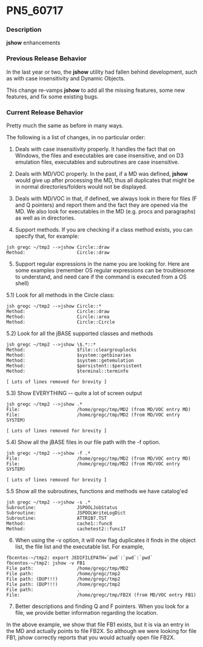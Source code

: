 # PN5_60717

<PageHeader />

### Description

**jshow** enhancements



### Previous Release Behavior

In the last year or two, the **jshow** utility had fallen behind development, such as with case insensitivity and Dynamic Objects.

This change re-vamps **jshow** to add all the missing features, some new features, and fix some existing bugs.



### Current Release Behavior

Pretty much the same as before in many ways.

The following is a list of changes, in no particular order:

1) Deals with case insensitivity properly. It handles the fact that on Windows, the files and executables are case insensitive, and on D3 emulation files, executables and subroutines are case insensitive.

2) Deals with MD/VOC properly. In the past, if a MD was defined, **jshow** would give up after processing the MD, thus all duplicates that might be in normal directories/folders would not be displayed.

3) Deals with MD/VOC in that, if defined, we always look in there for files (F and Q pointers) and report them and the fact they are opened via the MD. We also look for executables in the MD (e.g. procs and paragraphs) as well as in directories.

4) Support methods. If you are checking if a class method exists, you can specify that, for example:

```
jsh gregc ~/tmp2 -->jshow Circle::draw
Method:                   Circle::draw
```

5) Support regular expressions in the name you are looking for. Here are some examples (remember OS regular expressions can be troublesome to understand, and need care if the command is executed from a OS shell)

5.1) Look for all methods in the Circle class:

```
jsh gregc ~/tmp2 -->jshow Circle::*
Method:                   Circle::draw
Method:                   Circle::area
Method:                   Circle::Circle
```

5.2) Look for all the jBASE supported classes and methods

```
jsh gregc ~/tmp2 -->jshow \$.*::*
Method:                   $file::cleargrouplocks
Method:                   $system::getbinaries
Method:                   $system::getemulation
Method:                   $persistent::$persistent
Method:                   $terminal::terminfo

[ Lots of lines removed for brevity ]
```

5.3) Show EVERYTHING -- quite a lot of screen output

```
jsh gregc ~/tmp2 -->jshow .*
File:                     /home/gregc/tmp/MD2 (from MD/VOC entry MD)
File:                     /home/gregc/tmp/MD2 (from MD/VOC entry SYSTEM)

[ Lots of lines removed for brevity ]
```

5.4) Show all the jBASE files in our file path with the -f option.

```
jsh gregc ~/tmp2 -->jshow -f .*
File:                     /home/gregc/tmp/MD2 (from MD/VOC entry MD)
File:                     /home/gregc/tmp/MD2 (from MD/VOC entry SYSTEM)

[ Lots of lines removed for brevity ]
```

5.5 Show all the subroutines, functions and methods we have catalog'ed

```
jsh gregc ~/tmp2 -->jshow -s .*
Subroutine:               JSPOOLJobStatus
Subroutine:               JSPOOLWriteLogDict
Subroutine:               ATTRIB7.TST
Method:                   cache1::func8
Method:                   cachetest2::func17
```

6) When using the -v option, it will now flag duplicates it finds in the object list, the file list and the executable list. For example,

```
fbcentos-~/tmp2: export JEDIFILEPATH=`pwd`:`pwd`:`pwd`
fbcentos-~/tmp2: jshow -v FB1
File path:                /home/gregc/tmp/MD2
File path:                /home/gregc/tmp2
File path: (DUP!!!)       /home/gregc/tmp2
File path: (DUP!!!)       /home/gregc/tmp2
File path:                .
File:                     /home/gregc/tmp/FB2X (from MD/VOC entry FB1)
```

7) Better descriptions and finding Q and F pointers. When you look for a file, we provide better information regarding the location.

In the above example, we show that file FB1 exists, but it is via an entry in the MD and actually points to file FB2X. So although we were looking for file FB1, jshow correctly reports that you would actually open file FB2X.
